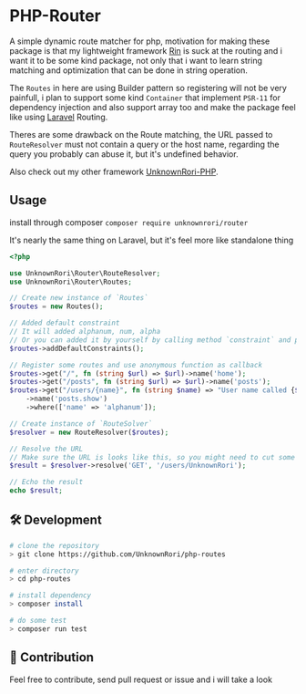 # PHP-Router

A simple dynamic route matcher for php, motivation for making these package is that my lightweight framework [Rin](https://github.com/UnknownRori/Rin) is suck at the routing and i want it to be some kind package, not only that i want to learn string matching and optimization that can be done in string operation.

The `Routes` in here are using Builder pattern so registering will not be very painfull, i plan to support some kind `Container` that implement `PSR-11` for dependency injection and also support array too and make the package feel like using [Laravel](https://laravel.com/) Routing.

Theres are some drawback on the Route matching, the URL passed to `RouteResolver` must not contain a query or the host name, regarding the query you probably can abuse it, but it's undefined behavior.

Also check out my other framework [UnknownRori-PHP](https://github.com/UnknownRori/UnknownRori-PHP).

## Usage

install through composer `composer require unknownrori/router`

It's nearly the same thing on Laravel, but it's feel more like standalone thing

```php
<?php

use UnknownRori\Router\RouteResolver;
use UnknownRori\Router\Routes;

// Create new instance of `Routes`
$routes = new Routes();

// Added default constraint
// It will added alphanum, num, alpha
// Or you can added it by yourself by calling method `constraint` and passing key and a callable the callable should return a bool
$routes->addDefaultConstraints(); 

// Register some routes and use anonymous function as callback
$routes->get("/", fn (string $url) => $url)->name('home');
$routes->get("/posts", fn (string $url) => $url)->name('posts');
$routes->get("/users/{name}", fn (string $name) => "User name called {$name}")
    ->name('posts.show')
    ->where(['name' => 'alphanum']);

// Create instance of `RouteSolver`
$resolver = new RouteResolver($routes);

// Resolve the URL
// Make sure the URL is looks like this, so you might need to cut some host name and the other stuff to be able properly match the route
$result = $resolver->resolve('GET', '/users/UnknownRori');

// Echo the result
echo $result;
```

## 🛠️ Development

```bash
# clone the repository
> git clone https://github.com/UnknownRori/php-routes

# enter directory
> cd php-routes

# install dependency
> composer install

# do some test
> composer run test
```

## 🌟 Contribution

Feel free to contribute, send pull request or issue and i will take a look

